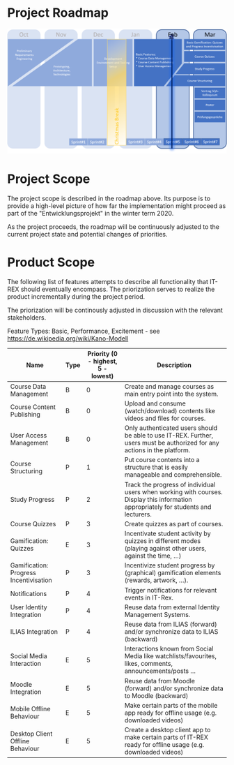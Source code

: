 # Project Roadmap

![IT-Rex Roadmap](https://github.com/IT-REX-Platform/Wiki/blob/main/newsletter/graphix/roadmap_current.png)

# Project Scope

The project scope is described in the roadmap above. Its purpose is to provide a high-level picture of how far the implementation might proceed as part of the "Entwicklungsprojekt" in the winter term 2020.

As the project proceeds, the roadmap will be continuously adjusted to the current project state and potential changes of priorities.

# Product Scope

The following list of features attempts to describe all functionality that IT-REX should eventually encompass. The priorization serves to realize the product incrementally during the project period.

The priorization will be continously adjusted in discussion with the relevant stakeholders.

Feature Types: Basic, Performance, Excitement - see https://de.wikipedia.org/wiki/Kano-Modell

 |  Name | Type | Priority (0 - highest, 5 - lowest) | Description | 
 |---|---|---|---|
 |  Course Data Management | B | 0 | Create and manage courses as main entry point into the system. | 
 |  Course Content Publishing | B | 0 | Upload and consume (watch/download) contents like videos and files for courses. | 
 |  User Access Management | B | 0 | Only authenticated users should be able to use IT-REX. Further, users must be authorized for any actions in the platform.  | 
 |  Course Structuring | P | 1 | Put course contents into a structure that is easily manageable and comprehensible. | 
 |  Study Progress | P | 2 | Track the progress of individual users when working with courses. Display this information appropriately for students and lecturers. | 
 |  Course Quizzes | P | 3 | Create quizzes as part of courses. | 
 |  Gamification: Quizzes | E | 3 | Incentivate student activity by quizzes in different modes (playing against other users, against the time, …) | 
 |  Gamification: Progress Incentivisation | P | 3 | Incentivize student progress by (graphical) gamification elements (rewards, artwork, …). | 
 |  Notifications | P | 4 | Trigger notifications for relevant events in IT-Rex. | 
 |  User Identity Integration | P | 4 | Reuse data from external Identity Management Systems. | 
 |  ILIAS Integration | P | 4 | Reuse data from ILIAS (forward) and/or synchronize data to ILIAS (backward) | 
 |  Social Media Interaction | E | 5 | Interactions known from Social Media like watchlists/favourites, likes, comments, announcements/posts … | 
 |  Moodle Integration | E | 5 | Reuse data from Moodle (forward) and/or synchronize data to Moodle (backward) | 
 |  Mobile Offline Behaviour | E | 5 | Make certain parts of the mobile app ready for offline usage (e.g. downloaded videos) |
 |  Desktop Client Offline Behaviour | E | 5 | Create a desktop client app to make certain parts of IT-REX ready for offline usage (e.g. downloaded videos) |
 

